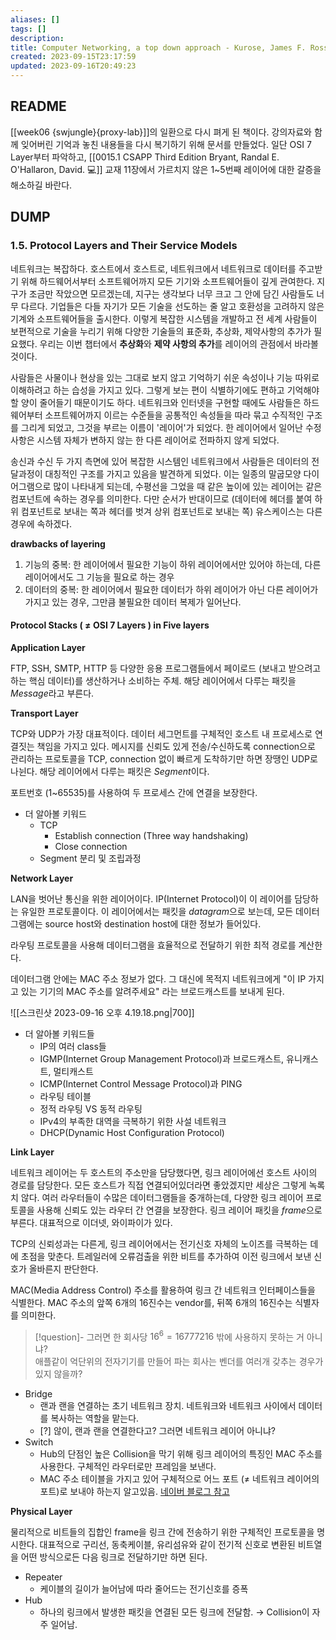 ```yaml
---
aliases: []
tags: []
description: 
title: Computer Networking, a top down approach - Kurose, James F. Ross, Keith W.
created: 2023-09-15T23:17:59
updated: 2023-09-16T20:49:23
---
```


## README

[[week06 {swjungle}{proxy-lab}]]의 일환으로 다시 펴게 된 책이다. 강의자료와 함께 잊어버린 기억과 놓친 내용들을 다시 복기하기 위해 문서를 만들었다. 일단 OSI 7 Layer부터 파악하고, [[0015.1 CSAPP Third Edition Bryant, Randal E. O'Hallaron, David. 💻]] 교재 11장에서 가르치지 않은 1~5번째 레이어에 대한 갈증을 해소하길 바란다.

## DUMP

### 1.5. Protocol Layers and Their Service Models

네트워크는 복잡하다. 호스트에서 호스트로, 네트워크에서 네트워크로 데이터를 주고받기 위해 하드웨어서부터 소프트웨어까지 모든 기기와 소프트웨어들이 깊게 관여한다. 지구가 조금만 작았으면 모르겠는데, 지구는 생각보다 너무 크고 그 안에 담긴 사람들도 너무 다르다. 기업들은 다들 자기가 모든 기술을 선도하는 줄 알고 호환성을 고려하지 않은 기계와 소프트웨어들을 출시한다. 이렇게 복잡한 시스템을 개발하고 전 세계 사람들이 보편적으로 기술을 누리기 위해 다양한 기술들의 표준화, 추상화, 제약사항의 추가가 필요했다. 우리는 이번 챕터에서 **추상화**와 **제약 사항의 추가**를 레이어의 관점에서 바라볼 것이다.

사람들은 사물이나 현상을 있는 그대로 보지 않고 기억하기 쉬운 속성이나 기능 따위로 이해하려고 하는 습성을 가지고 있다. 그렇게 보는 편이 식별하기에도 편하고 기억해야 할 양이 줄어들기 때문이기도 하다. 네트워크와 인터넷을 구현할 때에도 사람들은 하드웨어부터 소프트웨어까지 이르는 수준들을 공통적인 속성들을 따라 묶고 수직적인 구조를 그리게 되었고, 그것을 부르는 이름이 '레이어'가 되었다. 한 레이어에서 일어난 수정사항은 시스템 자체가 변하지 않는 한 다른 레이어로 전파하지 않게 되었다.

송신과 수신 두 가지 측면에 있어 복잡한 시스템인 네트워크에서 사람들은 데이터의 전달과정이 대칭적인 구조를 가지고 있음을 발견하게 되었다. 이는 일종의 말굽모양 다이어그램으로 많이 나타내게 되는데, 수평선을 그었을 때 같은 높이에 있는 레이어는 같은 컴포넌트에 속하는 경우를 의미한다. 다만 순서가 반대이므로 (데이터에 헤더를 붙여 하위 컴포넌트로 보내는 쪽과 헤더를 벗겨 상위 컴포넌트로 보내는 쪽) 유스케이스는 다른 경우에 속하겠다.

**drawbacks of layering**

1. 기능의 중복: 한 레이어에서 필요한 기능이 하위 레이어에서만 있어야 하는데, 다른 레이어에서도 그 기능을 필요로 하는 경우
2. 데이터의 중복: 한 레이어에서 필요한 데이터가 하위 레이어가 아닌 다른 레이어가 가지고 있는 경우, 그만큼 불필요한 데이터 복제가 일어난다.

#### Protocol Stacks ( ≠ OSI 7 Layers ) in Five layers

**Application Layer**

FTP, SSH, SMTP, HTTP 등 다양한 응용 프로그램들에서 페이로드 (보내고 받으려고 하는 핵심 데이터)를 생산하거나 소비하는 주체. 해당 레이어에서 다루는 패킷을 *Message*라고 부른다.

**Transport Layer**

TCP와 UDP가 가장 대표적이다. 데이터 세그먼트를 구체적인 호스트 내 프로세스로 연결짓는 책임을 가지고 있다. 메시지를 신뢰도 있게 전송/수신하도록 connection으로 관리하는 프로토콜을 TCP, connection 없이 빠르게 도착하기만 하면 장땡인 UDP로 나뉜다. 해당 레이어에서 다루는 패킷은 *Segment*이다.

포트번호 (1~65535)를 사용하여 두 프로세스 간에 연결을 보장한다. 

- 더 알아볼 키워드
	- TCP
		- Establish connection (Three way handshaking)
		- Close connection
	- Segment 분리 및 조립과정

**Network Layer**

LAN을 벗어난 통신을 위한 레이어이다. IP(Internet Protocol)이 이 레이어를 담당하는 유일한 프로토콜이다. 이 레이어에서는 패킷을 *datagram*으로 보는데, 모든 데이터그램에는 source host와 destination host에 대한 정보가 들어있다.

라우팅 프로토콜을 사용해 데이터그램을 효율적으로 전달하기 위한 최적 경로를 계산한다.

데이터그램 안에는 MAC 주소 정보가 없다. 그 대신에 목적지 네트워크에게 "이 IP 가지고 있는 기기의 MAC 주소를 알려주세요" 라는 브로드캐스트를 보내게 된다.

![[스크린샷 2023-09-16 오후 4.19.18.png|700]]  

- 더 알아볼 키워드들
	- IP의 여러 class들
	- IGMP(Internet Group Management Protocol)과 브로드캐스트, 유니캐스트, 멀티캐스트
	- ICMP(Internet Control Message Protocol)과 PING
	- 라우팅 테이블
	- 정적 라우팅 VS 동적 라우팅
	- IPv4의 부족한 대역을 극복하기 위한 사설 네트워크
	- DHCP(Dynamic Host Configuration Protocol)

**Link Layer**

네트워크 레이어는 두 호스트의 주소만을 담당했다면, 링크 레이어에선 호스트 사이의 경로를 담당한다. 모든 호스트가 직접 연결되어있더라면 좋았겠지만 세상은 그렇게 녹록치 않다. 여러 라우터들이 수많은 데이터그램들을 중개하는데, 다양한 링크 레이어 프로토콜을 사용해 신뢰도 있는 라우터 간 연결을 보장한다. 링크 레이어 패킷을 *frame*으로 부른다. 대표적으로 이더넷, 와이파이가 있다.

TCP의 신뢰성과는 다른게, 링크 레이어에서는 전기신호 자체의 노이즈를 극복하는 데에 초점을 맞춘다. 트레일러에 오류검출을 위한 비트를 추가하여 이전 링크에서 보낸 신호가 올바른지 판단한다.

MAC(Media Address Control) 주소를 활용하여 링크 간 네트워크 인터페이스들을 식별한다. MAC 주소의 앞쪽 6개의 16진수는 vendor를, 뒤쪽 6개의 16진수는 식별자를 의미한다. 

> [!question]- 그러면 한 회사당 $16^6=16777216$ 밖에 사용하지 못하는 거 아니냐?  
>  애플같이 억단위의 전자기기를 만들어 파는 회사는 벤더를 여러개 갖추는 경우가 있지 않을까?

- Bridge
	- 랜과 랜을 연결하는 초기 네트워크 장치. 네트워크와 네트워크 사이에서 데이터를 복사하는 역할을 맡는다.
	- [?] 않이, 랜과 랜을 연결한다고? 그러면 네트워크 레이어 아니냐?
- Switch
	- Hub의 단점인 높은 Collision을 막기 위해 링크 레이어의 특징인 MAC 주소를 사용한다. 구체적인 라우터로만 프레임을 보낸다.
	- MAC 주소 테이블을 가지고 있어 구체적으로 어느 포트 (≠ 네트워크 레이어의 포트)로 보내야 하는지 알고있음. [네이버 블로그 참고](https://m.post.naver.com/viewer/postView.nhn?volumeNo=9327793&memberNo=15488377)

**Physical Layer**

물리적으로 비트들의 집합인 frame을 링크 간에 전송하기 위한 구체적인 프로토콜을 명시한다. 대표적으로 구리선, 동축케이블, 유리섬유와 같이 전기적 신호로 변환된 비트열을 어떤 방식으로든 다음 링크로 전달하기만 하면 된다.

- Repeater
	- 케이블의 길이가 늘어남에 따라 줄어드는 전기신호를 증폭
- Hub
	- 하나의 링크에서 발생한 패킷을 연결된 모든 링크에 전달함. → Collision이 자주 일어남.
